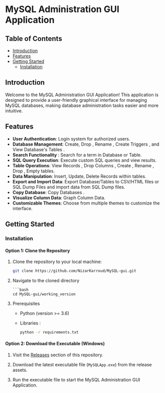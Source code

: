 # MySQL Administration GUI Application

## Table of Contents

- [Introduction](#introduction)
- [Features](#features)
- [Getting Started](#getting-started)
  - [Installation](#installation)

## Introduction

Welcome to the MySQL Administration GUI Application! This application is designed to provide a user-friendly graphical interface for managing MySQL databases, making database administration tasks easier and more intuitive.

## Features

- **User Authentication**: Login system for authorized users.
- **Database Management**: Create, Drop , Rename , Create Triggers , and View Database's Tables .
- **Search Functionality** : Search for a term in Database or Table.
- **SQL Query Execution**: Execute custom SQL queries and view results.
- **Table Operations**: View Records , Drop Columns ,  Create , Rename , Drop , Empty tables.
- **Data Manipulation**: Insert, Update, Delete Records within tables.
- **Export and Import Data**: Export Database/Tables to CSV/HTML files or SQL Dump Files and import data from SQL Dump files.
- **Copy Database**: Copy Databases .
- **Visualize Column Data**: Graph Column Data.
- **Customizable Themes**: Choose from multiple themes to customize the interface.
  
## Getting Started


### Installation

#### Option 1: Clone the Repository

1. Clone the repository to your local machine:

   ```bash
   git clone https://github.com/NizarKarroud/MySQL-gui.git

2. Navigate to the cloned directory
   
       ```bash
       cd MySQL-gui/working_version

3. Prerequisites
   - Python (version >= 3.6)
   - Libraries :
   
       ```bash
       python -r requirements.txt
   
#### Option 2: Download the Executable (Windows)

1. Visit the [Releases](https://github.com/NizarKarroud/MySQL-gui/releases/tag/v0.1) section of this repository.

2. Download the latest executable file (`MySQLApp.exe`) from the release assets.

3. Run the executable file to start the MySQL Administration GUI Application.
